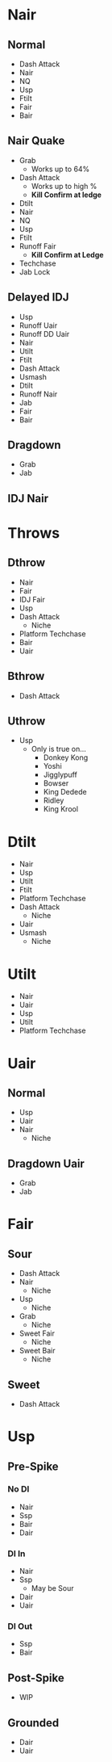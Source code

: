 # Nair
## Normal
- Dash Attack
- Nair
- NQ
- Usp
- Ftilt
- Fair
- Bair
## Nair Quake
- Grab
	- Works up to 64%
- Dash Attack
	- Works up to high %
	- **Kill Confirm at ledge**
- Dtilt
- Nair
- NQ
- Usp
- Ftilt
- Runoff Fair
	- **Kill Confirm at Ledge**
- Techchase
- Jab Lock
## Delayed IDJ
- Usp
- Runoff Uair
- Runoff DD Uair
- Nair
- Utilt
- Ftilt
- Dash Attack
- Usmash
- Dtilt
- Runoff Nair
- Jab
- Fair
- Bair
## Dragdown
- Grab
- Jab
## IDJ Nair
# Throws
## Dthrow
- Nair
- Fair
- IDJ Fair
- Usp
- Dash Attack
	- Niche
- Platform Techchase
- Bair
- Uair
## Bthrow
- Dash Attack
## Uthrow
- Usp
	- Only is true on...
		- Donkey Kong
		- Yoshi
		- Jigglypuff
		- Bowser
		- King Dedede
		- Ridley
		- King Krool
# Dtilt
- Nair
- Usp
- Utilt
- Ftilt
- Platform Techchase
- Dash Attack
	- Niche
- Uair
- Usmash
	- Niche
# Utilt
- Nair
- Uair
- Usp
- Utilt
- Platform Techchase
# Uair
## Normal
- Usp
- Uair
- Nair
	- Niche
## Dragdown Uair
- Grab
- Jab
# Fair
## Sour
- Dash Attack
- Nair
	- Niche
- Usp
	- Niche
- Grab
	- Niche
- Sweet Fair
	- Niche
- Sweet Bair
	- Niche
## Sweet
- Dash Attack
# Usp
## Pre-Spike
### No DI
- Nair
- Ssp
- Bair
- Dair
### DI In
- Nair
- Ssp
	- May be Sour
- Dair
- Uair
### DI Out
- Ssp
- Bair
## Post-Spike
- WIP
## Grounded
- Dair
- Uair